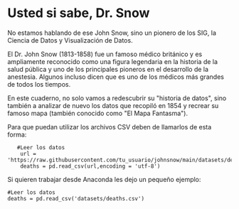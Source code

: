 # Usted si sabe, Dr. Snow

No estamos hablando de ese John Snow, sino un pionero de los SIG, la Ciencia de Datos y Visualización de Datos.

El Dr. John Snow (1813-1858) fue un famoso médico británico y es ampliamente reconocido como una figura legendaria en la historia de la salud pública y uno de los principales pioneros en el desarrollo de la anestesia. Algunos incluso dicen que es uno de los médicos más grandes de todos los tiempos.

En este cuaderno, no solo vamos a redescubrir su "historia de datos", sino también a analizar de nuevo los datos que recopiló en 1854 y recrear su famoso mapa (también conocido como "El Mapa Fantasma").
    
  Para que puedan utilizar los archivos CSV deben de llamarlos de esta forma:
  
       #Leer los datos
        url = 'https://raw.githubusercontent.com/tu_usuario/johnsnow/main/datasets/deaths.csv'
        deaths = pd.read_csv(url,encoding = 'utf-8')
     
Si quieren trabajar desde Anaconda les dejo un pequeño ejemplo:

    #Leer los datos
    deaths = pd.read_csv('datasets/deaths.csv')

